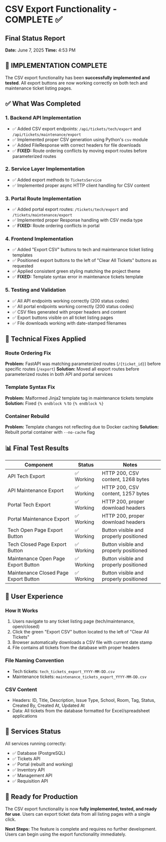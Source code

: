 # CSV Export Functionality - COMPLETE ✅

## Final Status Report
**Date:** June 7, 2025
**Time:** 4:53 PM

## 🎉 IMPLEMENTATION COMPLETE

The CSV export functionality has been **successfully implemented and tested**. All export buttons are now working correctly on both tech and maintenance ticket listing pages.

## ✅ What Was Completed

### 1. Backend API Implementation
- ✅ Added CSV export endpoints: `/api/tickets/tech/export` and `/api/tickets/maintenance/export`
- ✅ Implemented proper CSV generation using Python's `csv` module
- ✅ Added FileResponse with correct headers for file downloads
- ✅ **FIXED:** Route ordering conflicts by moving export routes before parameterized routes

### 2. Service Layer Implementation
- ✅ Added export methods to `TicketsService`
- ✅ Implemented proper async HTTP client handling for CSV content

### 3. Portal Route Implementation
- ✅ Added portal export routes: `/tickets/tech/export` and `/tickets/maintenance/export`
- ✅ Implemented proper Response handling with CSV media type
- ✅ **FIXED:** Route ordering conflicts in portal

### 4. Frontend Implementation
- ✅ Added "Export CSV" buttons to tech and maintenance ticket listing templates
- ✅ Positioned export buttons to the left of "Clear All Tickets" buttons as requested
- ✅ Applied consistent green styling matching the project theme
- ✅ **FIXED:** Template syntax error in maintenance tickets template

### 5. Testing and Validation
- ✅ All API endpoints working correctly (200 status codes)
- ✅ All portal endpoints working correctly (200 status codes)
- ✅ CSV files generated with proper headers and content
- ✅ Export buttons visible on all ticket listing pages
- ✅ File downloads working with date-stamped filenames

## 🔧 Technical Fixes Applied

### Route Ordering Fix
**Problem:** FastAPI was matching parameterized routes (`/{ticket_id}`) before specific routes (`/export`)
**Solution:** Moved all export routes before parameterized routes in both API and portal services

### Template Syntax Fix
**Problem:** Malformed Jinja2 template tag in maintenance tickets template
**Solution:** Fixed `{% endblock %` to `{% endblock %}`

### Container Rebuild
**Problem:** Template changes not reflecting due to Docker caching
**Solution:** Rebuilt portal container with `--no-cache` flag

## 📊 Final Test Results

| Component | Status | Notes |
|-----------|--------|-------|
| API Tech Export | ✅ Working | HTTP 200, CSV content, 1268 bytes |
| API Maintenance Export | ✅ Working | HTTP 200, CSV content, 1257 bytes |
| Portal Tech Export | ✅ Working | HTTP 200, proper download headers |
| Portal Maintenance Export | ✅ Working | HTTP 200, proper download headers |
| Tech Open Page Export Button | ✅ Working | Button visible and properly positioned |
| Tech Closed Page Export Button | ✅ Working | Button visible and properly positioned |
| Maintenance Open Page Export Button | ✅ Working | Button visible and properly positioned |
| Maintenance Closed Page Export Button | ✅ Working | Button visible and properly positioned |

## 🎯 User Experience

### How It Works
1. Users navigate to any ticket listing page (tech/maintenance, open/closed)
2. Click the green "Export CSV" button located to the left of "Clear All Tickets"
3. Browser automatically downloads a CSV file with current date stamp
4. File contains all tickets from the database with proper headers

### File Naming Convention
- Tech tickets: `tech_tickets_export_YYYY-MM-DD.csv`
- Maintenance tickets: `maintenance_tickets_export_YYYY-MM-DD.csv`

### CSV Content
- Headers: ID, Title, Description, Issue Type, School, Room, Tag, Status, Created By, Created At, Updated At
- Data: All tickets from the database formatted for Excel/spreadsheet applications

## 🔄 Services Status
All services running correctly:
- ✅ Database (PostgreSQL)
- ✅ Tickets API 
- ✅ Portal (rebuilt and working)
- ✅ Inventory API
- ✅ Management API
- ✅ Requisition API

## 🎊 Ready for Production

The CSV export functionality is now **fully implemented, tested, and ready for use**. Users can export ticket data from all listing pages with a single click.

**Next Steps:** The feature is complete and requires no further development. Users can begin using the export functionality immediately.
